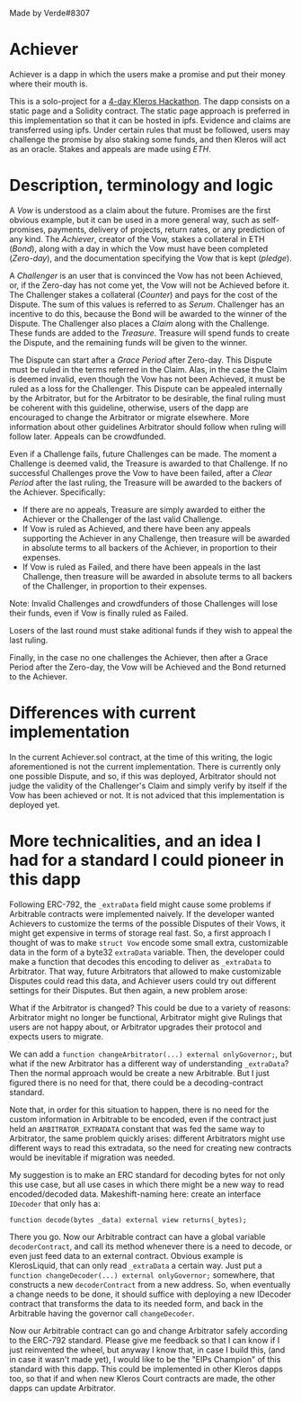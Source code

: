 Made by Verde#8307

# Achiever
Achiever is a dapp in which the users make a promise and put their money where their mouth is.

This is a solo-project for a [4-day Kleros Hackathon](https://blog.kleros.io/kleros-conference-law-memes-crowds-and-blockchain/).
The dapp consists on a static page and a Solidity contract. The static page approach is preferred in this implementation so that it can be hosted in ipfs. Evidence and claims are transferred using ipfs. Under certain rules that must be followed, users may challenge the promise by also staking some funds, and then Kleros will act as an oracle.
Stakes and appeals are made using *ETH*. 

# Description, terminology and logic

A *Vow* is understood as a claim about the future. Promises are the first obvious example, but it can be used in a more general way, such as self-promises, payments, delivery of projects, return rates, or any prediction of any kind. The *Achiever*, creator of the Vow, stakes a collateral in ETH (*Bond*), along with a day in which the Vow must have been completed (*Zero-day*), and the documentation specifying the Vow that is kept (*pledge*).

A *Challenger* is an user that is convinced the Vow has not been Achieved, or, if the Zero-day has not come yet, the Vow will not be Achieved before it. The Challenger stakes a collateral (*Counter*) and pays for the cost of the Dispute. The sum of this values is referred to as *Serum*. Challenger has an incentive to do this, because the Bond will be awarded to the winner of the Dispute. The Challenger also places a *Claim* along with the Challenge. These funds are added to the *Treasure*. Treasure will spend funds to create the Dispute, and the remaining funds will be given to the winner.

The Dispute can start after a *Grace Period* after Zero-day. This Dispute must be ruled in the terms referred in the Claim. Alas, in the case the Claim is deemed invalid, even though the Vow has not been Achieved, it must be ruled as a loss for the Challenger. This Dispute can be appealed internally by the Arbitrator, but for the Arbitrator to be desirable, the final ruling must be coherent with this guideline, otherwise, users of the dapp are encouraged to change the Arbitrator or migrate elsewhere. More information about other guidelines Arbitrator should follow when ruling will follow later. Appeals can be crowdfunded.

Even if a Challenge fails, future Challenges can be made. The moment a Challenge is deemed valid, the Treasure is awarded to that Challenge. If no successful Challenges prove the Vow to have been failed, after a *Clear Period* after the last ruling, the Treasure will be awarded to the backers of the Achiever. Specifically:

- If there are no appeals, Treasure are simply awarded to either the Achiever or the Challenger of the last valid Challenge.
- If Vow is ruled as Achieved, and there have been any appeals supporting the Achiever in any Challenge, then treasure will be awarded in absolute terms to all backers of the Achiever, in proportion to their expenses.
- If Vow is ruled as Failed, and there have been appeals in the last Challenge, then treasure will be awarded in absolute terms to all backers of the Challenger, in proportion to their expenses.

Note: Invalid Challenges and crowdfunders of those Challenges will lose their funds, even if Vow is finally ruled as Failed.

Losers of the last round must stake aditional funds if they wish to appeal the last ruling.

Finally, in the case no one challenges the Achiever, then after a Grace Period after the Zero-day, the Vow will be Achieved and the Bond returned to the Achiever.

# Differences with current implementation

In the current Achiever.sol contract, at the time of this writing, the logic aforementioned is not the current implementation. There is currently only one possible Dispute, and so, if this was deployed, Arbitrator should not judge the validity of the Challenger's Claim and simply verify by itself if the Vow has been achieved or not. It is not adviced that this implementation is deployed yet.

# More technicalities, and an idea I had for a standard I could pioneer in this dapp

Following ERC-792, the `_extraData` field might cause some problems if Arbitrable contracts were implemented naively. If the developer wanted Achievers to customize the terms of the possible Disputes of their Vows, it might get expensive in terms of storage real fast. So, a first approach I thought of was to make `struct Vow` encode some small extra, customizable data in the form of a byte32 `extraData` variable. Then, the developer could make a function that decodes this encoding to deliver as `_extraData` to Arbitrator. That way, future Arbitrators that allowed to make customizable Disputes could read this data, and Achiever users could try out different settings for their Disputes. But then again, a new problem arose:

What if the Arbitrator is changed? This could be due to a variety of reasons: Arbitrator might no longer be functional, Arbitrator might give Rulings that users are not happy about, or Arbitrator upgrades their protocol and expects users to migrate.

We can add a `function changeArbitrator(...) external onlyGovernor;`, but what if the new Arbitrator has a different way of understanding `_extraData`? Then the normal approach would be create a new Arbitrable. But I just figured there is no need for that, there could be a decoding-contract standard.

Note that, in order for this situation to happen, there is no need for the custom information in Arbitrable to be encoded, even if the contract just held an `ARBITRATOR_EXTRADATA` constant that was fed the same way to Arbitrator, the same problem quickly arises: different Arbitrators might use different ways to read this extradata, so the need for creating new contracts would be inevitable if migration was needed.

My suggestion is to make an ERC standard for decoding bytes for not only this use case, but all use cases in which there might be a new way to read encoded/decoded data. Makeshift-naming here: create an interface `IDecoder` that only has a:

`function decode(bytes _data) external view returns(_bytes);`

There you go. Now our Arbitrable contract can have a global variable `decoderContract`, and call its method whenever there is a need to decode, or even just feed data to an external contract. Obvious example is KlerosLiquid, that can only read `_extraData` a certain way. Just put a `function changeDecoder(...) external onlyGovernor;` somewhere, that constructs a new `decoderContract` from a new address. So, when eventually a change needs to be done, it should suffice with deploying a new IDecoder contract that transforms the data to its needed form, and back in the Arbitrable having the governor call `changeDecoder`.

 Now our Arbitrable contract can go and change Arbitrator safely according to the ERC-792 standard. Please give me feedback so that I can know if I just reinvented the wheel, but anyway I know that, in case I build this, (and in case it wasn't made yet), I would like to be the "EIPs Champion" of this standard with this dapp. This could be implemented in other Kleros dapps too, so that if and when new Kleros Court contracts are made, the other dapps can update Arbitrator.

